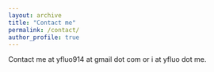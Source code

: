 ```yaml
---
layout: archive
title: "Contact me"
permalink: /contact/
author_profile: true
---
```


Contact me at yfluo914 at gmail dot com or i at yfluo dot me.